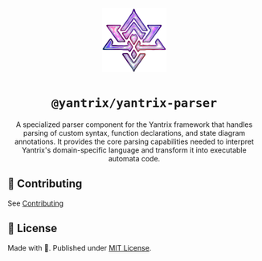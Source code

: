 <div align="center">
  <img width="128" src="/docs/public/logo.png" />
  <h1><code>@yantrix/yantrix-parser</code></h1>
  <p>A specialized parser component for the Yantrix framework that handles parsing of custom syntax, function declarations, and state diagram annotations. It provides the core parsing capabilities needed to interpret Yantrix's domain-specific language and transform it into executable automata code.</p>
</div>

## 🌱 Contributing

See [Contributing](https://tfcp68.github.io/yantrix/contributing/)

## 📜 License

Made with 💜. Published under [MIT License](./LICENSE).
